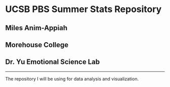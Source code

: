 
# UCSB PBS Summer Stats Repository

## Miles Anim-Appiah

## Morehouse College

## Dr. Yu Emotional Science Lab

------------------------------------------------------------------------

The repository I will be using for data analysis and visualization.
